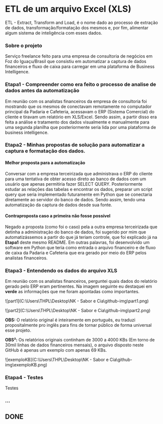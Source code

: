# ETL de um arquivo Excel (XLS)

ETL - Extract, Transform and Load, é o nome dado ao processo de extração de dados, transformação/formatação dos mesmos e, por fim, alimentar algum sistema de inteligência com esses dados.

### Sobre o projeto

Serviço freelance feito para uma empresa de consultoria de negócios em Foz do Iguaçu/Brasil que consistiu em automatizar a captura de dados financeiros e fluxo de caixa para carregar em uma plataforma de Business Intelligence.

### Etapa1 - Compreender como era feito o processo de analise de dados antes da automatização

Em reunião com os analistas financeiros da empresa de consultoria foi  mostrando que os mesmos de conectavam remotamente no computador  principal da Padaria e Cafeteria, acessavam o ERP (Sistema Comercial) do cliente e tiravam um relatório em XLS/Excel. Sendo assim, a partir disso era feita a análise e tratamento dos dados visualmente e manualmente para uma segunda planilha que posteriormente seria  lida por uma plataforma de business intelligence.

### Etapa2 - Minhas propostas de solução para automatizar a captura e formatação dos dados.

#### Melhor proposta para a automatização

Conversar com a empresa terceirizada que administrava o ERP do cliente para uma tentativa de obter acesso direto ao banco de dados com um usuário que apenas permitiria fazer SELECT QUERY. Posteriormente estudar as relações das tabelas e encontrar os dados, preparar um script query que seria implementado futuramente em Python que se conectaria diretamente ao servidor do banco de dados. Sendo assim, tendo uma automatização da captura de dados desde sua fonte.

#### Contraproposta caso a primeira não fosse possível

Negado a proposta (como foi o caso) pela a outra empresa terceirizada que detinha a administração do banco de dados, foi sugerido por mim que automatizássemos a partir do que já teriam controle, que foi explicado já na **Etapa1** deste mesmo README. Em outras palavras, foi desenvolvido um software em Python que teria como entrada o arquivo financeiro e de fluxo de caixa da Padaria e Cafeteria que era gerado por meio do ERP pelos analistas financeiros.

### Etapa3 - Entendendo os dados do arquivo XLS

Em reunião com os analistas financeiros, perguntei quais dados do relatório gerado pelo ERP eram pertinentes. Na imagem seguinte eu destaquei em **verde** as informações que me foram apontadas como importantes. 

![part1](C:\Users\THPL\Desktop\NK - Sabor e Cia\github-img\part1.png)



![part2](C:\Users\THPL\Desktop\NK - Sabor e Cia\github-img\part2.png)



**OBS:** O relatório original é inteiramente em português, eu traduzi propositalmente pro inglês para fins de tornar público de forma universal esse projeto.

**OBS²:** Os relatórios originais continham de 3000 a 4000 KBs (Em torno de 30mil linhas de dados financeiros mensais), o arquivo disposto neste GitHub é apenas um exemplo com apenas 69 KBs.

![exemploKB](C:\Users\THPL\Desktop\NK - Sabor e Cia\github-img\exemploKB.png)

### Etapa4 - Testes

Testes

### ...

## DONE

